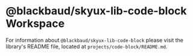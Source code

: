 # @blackbaud/skyux-lib-code-block Workspace

For information about `@blackbaud/skyux-lib-code-block` please visit the library's README file, located at `projects/code-block/README.md`.
